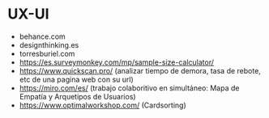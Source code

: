 # UX-UI
- behance.com
- designthinking.es
- torresburiel.com
- https://es.surveymonkey.com/mp/sample-size-calculator/
- https://www.quickscan.pro/ (analizar tiempo de demora, tasa de rebote, etc de una pagina web con su url)
- https://miro.com/es/ (trabajo colaboritivo en simultáneo: Mapa de Empatía y Arquetipos de Usuarios)
- https://www.optimalworkshop.com/ (Cardsorting)
